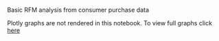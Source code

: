 Basic RFM analysis from consumer purchase data

Plotly graphs are not rendered in this notebook. To view full graphs click [here](https://nbviewer.jupyter.org/github/soumyaiitkgp/Recommendation_system/blob/master/RFM%20analysis/RFM%20analysis.ipynb)
